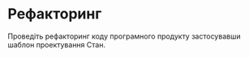 # Рефакторинг

Проведіть рефакторинг коду програмного продукту застосувавши шаблон проектування Стан.
